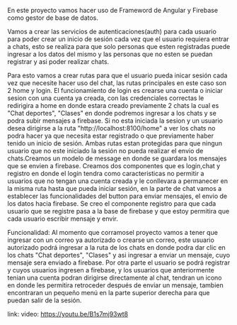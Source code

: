En este proyecto vamos hacer uso de Frameword de Angular y Firebase como gestor de base de datos.

Vamos a crear las servicios de autenticaciones(auth) para cada usuario para poder crear un inicio de sesión cada vez que el usuario requiera entrar a chats, 
esto se realiza para que solo personas que esten registradas puede ingresar a los datos del mismo y las personas que no esten se puedan registrar y asi poder realizar chats.

Para esto vamos a crear rutas para que el usuario pueda inicar sesión cada vez que necesite hacer uso del chat, las rutas principales en este caso son 2 home 
y login. El funcionamiento de login es crearse una cuenta o iniciar sesion con una cuenta ya creada, con las credenciales correctas le redirigira a home en donde estara creado 
previamente 2 chats la cual es "Chat deportes", "Clases" en donde podremos ingresar a los chats y se podra subir mensajes a firebase. Si no esta iniciada la sesion y un usuario desea 
dirigirse a la ruta "http://localhost:8100/home" a ver los chats no podra hacer ya que necesita estar registrado o que previamente haber tenido un inicio de sesión.
Ambas rutas estan protegidas para que ningun usuario que no este iniciado la sesión no pueda realizar el envio de chats.Creamos un modelo de message en donde se guardara 
los mensajes que se envien a firebase.
Creamos dos componentes que es login,chat  y registro en donde el login tendra como caracteristicas no permitir a usuarios que no tengan una cuenta creada y le conllevara a permanecer en la misma ruta hasta que pueda iniciar sesión, en la parte de chat vamos a establecer las funcionalidades del button para enviar mensajes, el envio de los datos hacia firebase. Se creo el componente registro para que cada usuario que se registre pasa a la base de firebase y que estoy permitira que cada usuario escribir mensaje y envir.

Funcionalidad:
Al momento que corramosel proyecto vamos a tener que ingresar con un correo ya autorizado o crearse un correo, este usuario autorizado podrá ingresar a la ruta de los chats en donde 
podra dar clic en los chats "Chat deportes", "Clases" y asi ingresar a enviar un mensaje, cuyo mensaje sera enviado a firebase. Por otra parte el usuario se podrá registrar y cuyos usuarios ingresen a firebase, y los usuarios que anteriormente tenian una cuenta podran dirigirse directamente al chat, tendran un icono en donde les permitira retroceder después de enviar un mensaje, tambien encontraran  un pequeño menú en la parte superior derecha para que puedan salir de la sesión. 


link: video: https://youtu.be/B1s7mj93wt8





